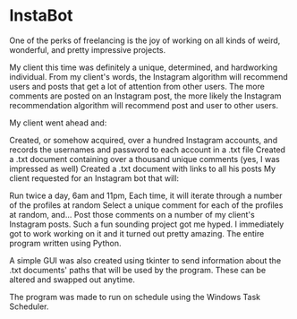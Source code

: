 # InstaBot

One of the perks of freelancing is the joy of working on all kinds of weird, wonderful, and pretty impressive projects.

My client this time was definitely a unique, determined, and hardworking individual. From my client's words, the Instagram algorithm will recommend users and posts that get a lot of attention from other users. The more comments are posted on an Instagram post, the more likely the Instagram recommendation algorithm will recommend post and user to other users.

My client went ahead and:

Created, or somehow acquired, over a hundred Instagram accounts, and records the usernames and password to each account in a .txt file
Created a .txt document containing over a thousand unique comments (yes, I was impressed as well)
Created a .txt document with links to all his posts
My client requested for an Instagram bot that will:

Run twice a day, 6am and 11pm,
Each time, it will iterate through a number of the profiles at random
Select a unique comment for each of the profiles at random, and...
Post those comments on a number of my client's Instagram posts.
Such a fun sounding project got me hyped. I immediately got to work working on it and it turned out pretty amazing. The entire program written using Python.

A simple GUI was also created using tkinter to send information about the .txt documents' paths that will be used by the program. These can be altered and swapped out anytime.

The program was made to run on schedule using the Windows Task Scheduler.